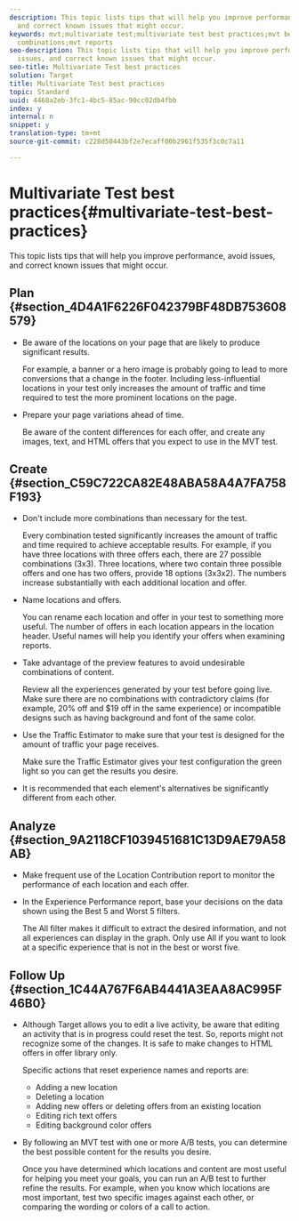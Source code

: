 ```yaml
---
description: This topic lists tips that will help you improve performance, avoid issues,
  and correct known issues that might occur.
keywords: mvt;multivariate test;multivariate test best practices;mvt best practices;mvt
  combinations;mvt reports
seo-description: This topic lists tips that will help you improve performance, avoid
  issues, and correct known issues that might occur.
seo-title: Multivariate Test best practices
solution: Target
title: Multivariate Test best practices
topic: Standard
uuid: 4468a2eb-3fc1-4bc5-85ac-90cc02db4fbb
index: y
internal: n
snippet: y
translation-type: tm+mt
source-git-commit: c228d50443bf2e7ecaff00b2961f535f3c0c7a11

---
```



# Multivariate Test best practices{#multivariate-test-best-practices}

This topic lists tips that will help you improve performance, avoid issues, and correct known issues that might occur.

## Plan {#section_4D4A1F6226F042379BF48DB753608579}

* Be aware of the locations on your page that are likely to produce significant results.

   For example, a banner or a hero image is probably going to lead to more conversions that a change in the footer. Including less-influential locations in your test only increases the amount of traffic and time required to test the more prominent locations on the page.
* Prepare your page variations ahead of time.

   Be aware of the content differences for each offer, and create any images, text, and HTML offers that you expect to use in the MVT test.

## Create {#section_C59C722CA82E48ABA58A4A7FA758F193}

* Don't include more combinations than necessary for the test.

   Every combination tested significantly increases the amount of traffic and time required to achieve acceptable results. For example, if you have three locations with three offers each, there are 27 possible combinations (3x3). Three locations, where two contain three possible offers and one has two offers, provide 18 options (3x3x2). The numbers increase substantially with each additional location and offer.
* Name locations and offers.

   You can rename each location and offer in your test to something more useful. The number of offers in each location appears in the location header. Useful names will help you identify your offers when examining reports.
* Take advantage of the preview features to avoid undesirable combinations of content.

   Review all the experiences generated by your test before going live. Make sure there are no combinations with contradictory claims (for example, 20% off and $19 off in the same experience) or incompatible designs such as having background and font of the same color.
* Use the Traffic Estimator to make sure that your test is designed for the amount of traffic your page receives.

   Make sure the Traffic Estimator gives your test configuration the green light so you can get the results you desire.
* It is recommended that each element's alternatives be significantly different from each other.

## Analyze {#section_9A2118CF1039451681C13D9AE79A58AB}

* Make frequent use of the Location Contribution report to monitor the performance of each location and each offer.
* In the Experience Performance report, base your decisions on the data shown using the Best 5 and Worst 5 filters.

   The All filter makes it difficult to extract the desired information, and not all experiences can display in the graph. Only use All if you want to look at a specific experience that is not in the best or worst five.

## Follow Up {#section_1C44A767F6AB4441A3EAA8AC995F46B0}

* Although Target allows you to edit a live activity, be aware that editing an activity that is in progress could reset the test. So, reports might not recognize some of the changes. It is safe to make changes to HTML offers in offer library only.

   Specific actions that reset experience names and reports are:

   * Adding a new location
   * Deleting a location
   * Adding new offers or deleting offers from an existing location
   * Editing rich text offers
   * Editing background color offers

* By following an MVT test with one or more A/B tests, you can determine the best possible content for the results you desire.

   Once you have determined which locations and content are most useful for helping you meet your goals, you can run an A/B test to further refine the results. For example, when you know which locations are most important, test two specific images against each other, or comparing the wording or colors of a call to action.


